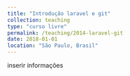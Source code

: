 ```yaml
---
title: "Introdução laravel e git"
collection: teaching
type: "curso livre"
permalink: /teaching/2014-laravel-git
date: 2018-01-01
location: "São Paulo, Brasil"
---
```


inserir informações
